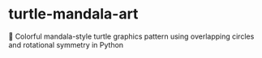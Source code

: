 # turtle-mandala-art
🎨 Colorful mandala-style turtle graphics pattern using overlapping circles and rotational symmetry in Python
